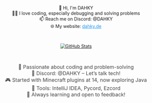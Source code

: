<p align="center">👋 Hi, I'm DAHKY <br> 
  👨‍💻 I love coding, especially debugging and solving problems <br> 
  📫 Reach me on Discord: @DAHKY <br> 
  🌐 My website: <a href="https://dahky.de" style="color: #2196F3;">dahky.de</a>
</p>

<br>

<p align="center">  
  <a href="https://github.com/DAHKY">
    <img alt="GitHub Stats" src="https://github-readme-streak-stats.herokuapp.com?user=DAHKY&theme=transparent&hide_border=true&border_radius=0"/>
  </a>
</p>

<br>

<p align="center" style="font-size: 16px; color: #444;">
  🚀 Passionate about coding and problem-solving <br>
  💬 Discord: @DAHKY – Let’s talk tech! <br>
  🎮 Started with Minecraft plugins at 14, now exploring Java <br>
  🧰 Tools: IntelliJ IDEA, Pycord, Ezcord <br>
  🌱 Always learning and open to feedback!
</p>
